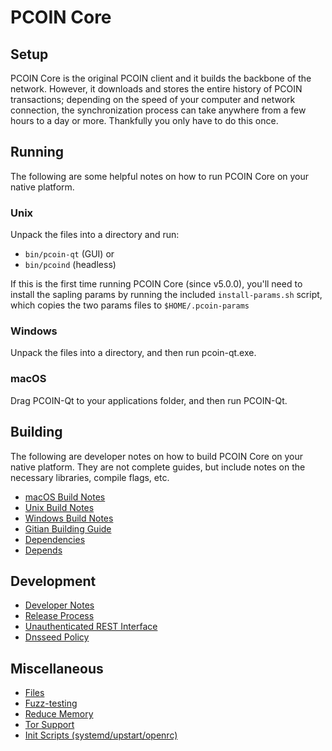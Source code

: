 # PCOIN Core

## Setup

PCOIN Core is the original PCOIN client and it builds the backbone of the network. However, it downloads and stores the entire history of PCOIN transactions; depending on the speed of your computer and network connection, the synchronization process can take anywhere from a few hours to a day or more. Thankfully you only have to do this once.

## Running

The following are some helpful notes on how to run PCOIN Core on your native platform.

### Unix

Unpack the files into a directory and run:

- `bin/pcoin-qt` (GUI) or
- `bin/pcoind` (headless)

If this is the first time running PCOIN Core (since v5.0.0), you'll need to install the sapling params by running the included `install-params.sh` script, which copies the two params files to `$HOME/.pcoin-params`

### Windows

Unpack the files into a directory, and then run pcoin-qt.exe.

### macOS

Drag PCOIN-Qt to your applications folder, and then run PCOIN-Qt.

## Building

The following are developer notes on how to build PCOIN Core on your native platform. They are not complete guides, but include notes on the necessary libraries, compile flags, etc.

- [macOS Build Notes](./Building/build-osx.md)
- [Unix Build Notes](./Building/build-unix.md)
- [Windows Build Notes](./Building/build-windows.md)
- [Gitian Building Guide](./Building/gitian-building/gitian-building.md)
- [Dependencies](./Building/dependencies.md)
- [Depends](./Building/depends.md)

## Development

- [Developer Notes](./Development/developer-notes.md)
- [Release Process](./Development/release-process.md)
- [Unauthenticated REST Interface](./Development/REST-interface.md)
- [Dnsseed Policy](./Development/dnsseed-policy.md)

## Miscellaneous

- [Files](./Miscellaneous/files.md)
- [Fuzz-testing](./Miscellaneous/fuzzing.md)
- [Reduce Memory](./Miscellaneous/reduce-memory.md)
- [Tor Support](./Miscellaneous/tor.md)
- [Init Scripts (systemd/upstart/openrc)](./Miscellaneous/init.md)

